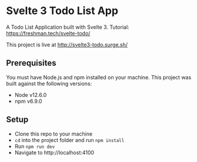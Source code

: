 # Svelte 3 Todo List App

A Todo List Application built with Svelte 3. Tutorial: https://freshman.tech/svelte-todo/

This project is live at http://svelte3-todo.surge.sh/

## Prerequisites

You must have Node.js and npm installed on your machine. This project was built against the following versions:

- Node v12.6.0
- npm v6.9.0

## Setup

- Clone this repo to your machine
- `cd` into the project folder and run `npm install`
- Run `npm run dev`
- Navigate to http://localhost:4100
